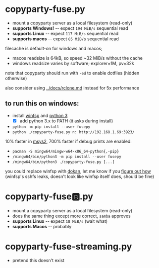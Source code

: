 # copyparty-fuse.py
* mount a copyparty server as a local filesystem (read-only)
* **supports Windows!** -- expect `194 MiB/s` sequential read
* **supports Linux** -- expect `117 MiB/s` sequential read
* **supports macos** -- expect `85 MiB/s` sequential read

filecache is default-on for windows and macos;
* macos readsize is 64kB, so speed ~32 MiB/s without the cache
* windows readsize varies by software; explorer=1M, pv=32k

note that copyparty should run with `-ed` to enable dotfiles (hidden otherwise)

also consider using [../docs/rclone.md](../docs/rclone.md) instead for 5x performance


## to run this on windows:
* install [winfsp](https://github.com/billziss-gh/winfsp/releases/latest) and [python 3](https://www.python.org/downloads/)
  * [x] add python 3.x to PATH (it asks during install)
* `python -m pip install --user fusepy`
* `python ./copyparty-fuse.py n: http://192.168.1.69:3923/`

10% faster in [msys2](https://www.msys2.org/), 700% faster if debug prints are enabled:
* `pacman -S mingw64/mingw-w64-x86_64-python{,-pip}`
* `/mingw64/bin/python3 -m pip install --user fusepy`
* `/mingw64/bin/python3 ./copyparty-fuse.py [...]`

you could replace winfsp with [dokan](https://github.com/dokan-dev/dokany/releases/latest), let me know if you [figure out how](https://github.com/dokan-dev/dokany/wiki/FUSE)  
(winfsp's sshfs leaks, doesn't look like winfsp itself does, should be fine)



# copyparty-fuse🅱️.py
* mount a copyparty server as a local filesystem (read-only)
* does the same thing except more correct, `samba` approves
* **supports Linux** -- expect `18 MiB/s` (wait what)
* **supports Macos** -- probably



# copyparty-fuse-streaming.py
* pretend this doesn't exist
